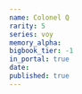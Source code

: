 ```yaml
---
name: Colonel Q
rarity: 5
series: voy
memory_alpha:
bigbook_tier: -1
in_portal: true
date:
published: true
---
```



